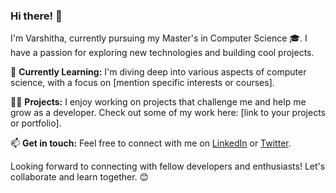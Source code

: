 ### Hi there! 👋

I'm Varshitha, currently pursuing my Master's in Computer Science 🎓. I have a passion for exploring new technologies and building cool projects.

🌱 **Currently Learning:** I'm diving deep into various aspects of computer science, with a focus on [mention specific interests or courses].

👩‍💻 **Projects:** I enjoy working on projects that challenge me and help me grow as a developer. Check out some of my work here: [link to your projects or portfolio].

📫 **Get in touch:** Feel free to connect with me on [LinkedIn](your-linkedin-profile) or [Twitter](your-twitter-profile).

Looking forward to connecting with fellow developers and enthusiasts! Let's collaborate and learn together. 😊


